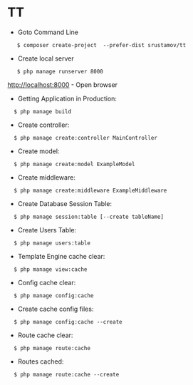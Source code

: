 # TT


* Goto Command Line
```
   $ composer create-project  --prefer-dist srustamov/tt
```


* Create local server

```
   $ php manage runserver 8000
```
   [http://localhost:8000](http://localhost:8000) - Open browser


* Getting Application in Production:
```
  $ php manage build
```

* Create controller:
```
  $ php manage create:controller MainController
```


* Create model:
````
  $ php manage create:model ExampleModel
````

* Create middleware:
```
  $ php manage create:middleware ExampleMiddleware
```

* Create Database Session Table:
```
  $ php manage session:table [--create tableName]
```

* Create Users  Table:
```
  $ php manage users:table
```

* Template Engine cache clear:
```
  $ php manage view:cache
```

* Config cache clear:
```
  $ php manage config:cache
```

* Create cache config files:
```
  $ php manage config:cache --create
```


* Route cache clear:
```
  $ php manage route:cache
```

* Routes cached:
```
  $ php manage route:cache --create
```
